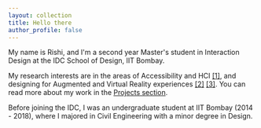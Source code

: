 ```yaml
---
layout: collection
title: Hello there
author_profile: false
---
```


My name is Rishi, and I'm a second year Master's student in Interaction Design at the IDC School of Design, IIT Bombay.

My research interests are in the areas of Accessibility and HCI [[1]](/projects/nonvisualinterfaces), and designing for Augmented and Virtual Reality experiences [[2]](/projects/creativityvr) [[3]](/projects/musicvr). You can read more about my work in the [Projects section](/projects/).

Before joining the IDC, I was an undergraduate student at IIT Bombay (2014 - 2018), where I majored in Civil Engineering with a minor degree in Design.
